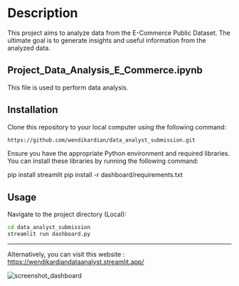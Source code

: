 # Description
This project aims to analyze data from the E-Commerce Public Dataset. The ultimate goal is to generate insights and useful information from the analyzed data.

## Project_Data_Analysis_E_Commerce.ipynb
This file is used to perform data analysis.

## Installation
Clone this repository to your local computer using the following command:

```bash
https://github.com/wendikardian/data_analyst_submission.git
```

Ensure you have the appropriate Python environment and required libraries. You can install these libraries by running the following command:
<br>

pip install streamlit
pip install -r dashboard/requirements.txt


## Usage
Navigate to the project directory (Local):
```bash
cd data_analyst_submission
streamlit run dashboard.py
```
-----

Alternatively, you can visit this website  : https://wendikardiandataanalyst.streamlit.app/

![screenshot_dashboard](https://github.com/wendikardian/data_analyst_submission/assets/69452468/4279ae80-bc97-4bfd-9b9c-662984925254)

